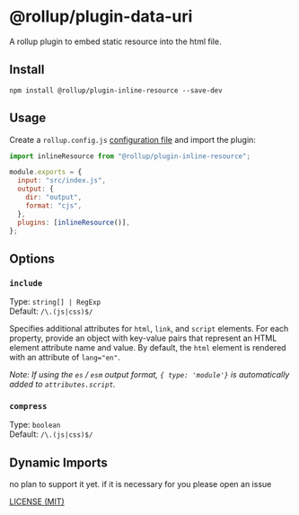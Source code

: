 # @rollup/plugin-data-uri

A rollup plugin to embed static resource into the html file.

## Install

```console
npm install @rollup/plugin-inline-resource --save-dev
```

## Usage

Create a `rollup.config.js` [configuration file](https://www.rollupjs.org/guide/en/#configuration-files) and import the plugin:

```js
import inlineResource from "@rollup/plugin-inline-resource";

module.exports = {
  input: "src/index.js",
  output: {
    dir: "output",
    format: "cjs",
  },
  plugins: [inlineResource()],
};
```

## Options

### `include`

Type: `string[] | RegExp`<br>
Default: `/\.(js|css)$/`

Specifies additional attributes for `html`, `link`, and `script` elements. For each property, provide an object with key-value pairs that represent an HTML element attribute name and value. By default, the `html` element is rendered with an attribute of `lang="en"`.

_Note: If using the `es` / `esm` output format, `{ type: 'module'}` is automatically added to `attributes.script`._

### `compress`

Type: `boolean`<br>
Default: `/\.(js|css)$/`

## Dynamic Imports

no plan to support it yet. if it is necessary for you please open an issue

[LICENSE (MIT)](/LICENSE)
